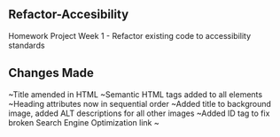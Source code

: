 ## Refactor-Accesibility
Homework Project Week 1 - Refactor existing code to accessibility standards

## Changes Made
~Title amended in HTML
~Semantic HTML tags added to all elements
~Heading attributes now in sequential order
~Added title to background image, added ALT descriptions for all other images
~Added ID tag to fix broken Search Engine Optimization link
~
